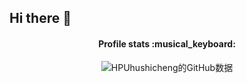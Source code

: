 ## Hi there 👋

<!--
**hututunb/hututunb** is a ✨ _special_ ✨ repository because its `README.md` (this file) appears on your GitHub profile.

Here are some ideas to get you started:

- 🔭 I’m currently working on ...
- 🌱 I’m currently learning ...
- 👯 I’m looking to collaborate on ...
- 🤔 I’m looking for help with ...
- 💬 Ask me about ...
- 📫 How to reach me: ...
- 😄 Pronouns: ...
- ⚡ Fun fact: ...
-->
<h4 align="center">Profile stats :musical_keyboard:</h4>

<p align="center"><img src="https://github-readme-stats.vercel.app/api?username=hututunb&show_icons=true&theme=synthwave" alt="HPUhushicheng的GitHub数据" /></p>

